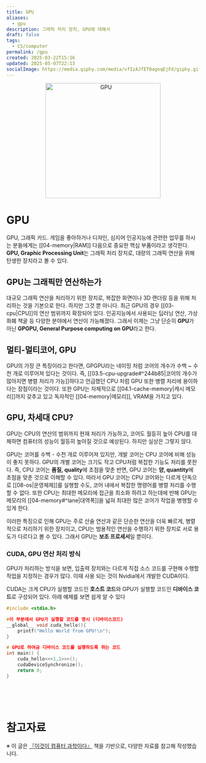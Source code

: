 ```yaml
---
title: GPU
aliases:
  - gpu
description: 그래픽 처리 장치, GPU에 대해서
draft: false
tags:
  - CS/computer
permalink: /gpu
created: 2025-03-22T15:16
updated: 2025-05-07T22:13
socialImage: https://media.giphy.com/media/vfIzAJfET0agoqEjFd/giphy.gif?cid=ecf05e472vkj3vt69rh1t0nk03i98hqef8gf1h5xekxbwt98&ep=v1_gifs_search&rid=giphy.gif&ct=g
---
```

<p align="center">
  <img src="https://media.giphy.com/media/vfIzAJfET0agoqEjFd/giphy.gif?cid=ecf05e472vkj3vt69rh1t0nk03i98hqef8gf1h5xekxbwt98&ep=v1_gifs_search&rid=giphy.gif&ct=g" alt="GPU" width="300">
</p>


# GPU

GPU, 그래픽 카드. 게임을 좋아하거나 디자인, 심지어 인공지능에 관련한 업무를 하시는 분들에게는 [[04-memory|RAM]] 다음으로 중요한 핵심 부품이라고 생각한다. **GPU, Graphic Processing Unit**는 그래픽 처리 장치로, 대량의 그래픽 연산을 위해 탄생한 장치라고 볼 수 있다.

## GPU는 그래픽만 연산하는가

대규모 그래픽 연산을 처리하기 위한 장치로, 복잡한 화면이나 3D 랜더링 등을 위해 처리하는 것을 기본으로 한다. 하지만 그것 뿐 아니다. 최근 GPU의 경우 [[03-cpu|CPU]]의 연산 범위까지 확장되어 있다. 인공지능에서 사용되는 딥러닝 연산, 가상화폐 책굴 등 다양한 분야에서 연산이 가능해졌다. 그래서 이제는 그냥 단순히 **GPU**가 아닌 **GPGPU, General Purpose computing on GPU**라고 한다.

## 멀티-멀티코어, GPU

GPU의 가장 큰 특징이라고 한다면, GPGPU라는 네이밍 처럼 코어의 개수가 수백 ~ 수천 개로 이루어져 있다는 것이다. 즉, [[03.5-cpu-upgrade#^244b85|코어의 개수가 많아지면 병렬 처리가 가능]]하다고 언급했던 CPU 처럼 GPU 또한 병렬 처리에 용이하다는 장점이라는 것이다. 또한 GPU는 자체적으로 [[04.1-cache-memory|캐시 메모리]]까지 갖추고 있고 독자적인 [[04-memory|메모리]], VRAM을 가지고 있다.

## GPU, 차세대 CPU?

GPU는 CPU의 연산의 범위까지 현재 처리가 가능하고, 코어도 월등히 높아 CPU를 대체하면 컴퓨터의 성능이 월등히 높아질 것으로 예상된다. 하지만 실상은 그렇지 않다. 

GPU는 코어를 수백 - 수천 개로 이루어져 있지만, 개발 코어는 CPU 코어에 비해 성능이 좋지 못하다. GPU의 개별 코어는 크기도 작고 CPU처럼 복잡한 기능도 처리를 못한다. 즉, CPU 코어는 **품질, quality**에 초점을 맞춘 반면, GPU 코어는 **양, quantity**에 초점을 맞춘 것으로 이해할 수 있다. 따라서 GPU 코어는 CPU 코어와는 다르게 단독으로 [[08-os|운영체제]]를 실행할 수도, 코어 내에서 복잡한 명령어를 병렬 처리를 수행할 수 없다. 또한 CPU는 최대한 메모리에 접근을 최소화 하려고 하는데에 반해 GPU는 메모리의 [[04-memory#^lane|대역폭]]을 넓혀 최대한 많은 코어가 작업을 병행할 수 있게 한다.

이러한 특징으로 인해 GPU는 주로 산술 연산과 같은 단순한 연산을 더욱 빠르게, 병렬적으로 처리하기 위한 장치이고, CPU는 범용적인 연산을 수행하기 위한 장치로 서로 용도가 다르다고 볼 수 있다. 그래서 GPU는 **보조 프로세서**일 뿐이다.

### CUDA, GPU 연산 처리 방식

GPU가 처리하는 방식을 보면, 입출력 장치와는 다르게 직접 소스 코드를 구현해 수행할 작업을 지정하는 경우가 많다. 이때 사용 되는 것이 Nvidia에서 개발한 CUDA이다.

 CUDA는 크게 CPU가 실행할 코드인 **호스트 코드**와 GPU가 실행할 코드인 **디바이스 코드**로 구성되어 있다. 아래 예제를 보면 쉽게 알 수 있다

```c showLineNumbers{number} {4-6, 9-13}
#include <stdio.h>

#이 부분에서 GPU가 실행할 코드를 명시 (디바이스코드)
__global__ void cuda_hello(){
	printf("Hello World from GPU!\n");     
} 

# GPU로 하여금 디바이스 코드를 실행하도록 하는 코드
int main() {
	cuda_hello<<<1,1>>>();
	cudaDeviceSynchronize(); 
	return 0;	
}
```
</br></br></br>
# 참고자료

※ 이 글은 [『이것이 컴퓨터 과학이다』](https://product.kyobobook.co.kr/detail/S000214014967) 책을 기반으로, 다양한 자료를 참고해 작성했습니다.
